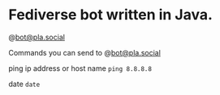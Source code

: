 # Fediverse bot written in Java. 
@bot@pla.social

Commands you can send to @bot@pla.social

ping ip address or host name 
```ping 8.8.8.8```

date
```date```
